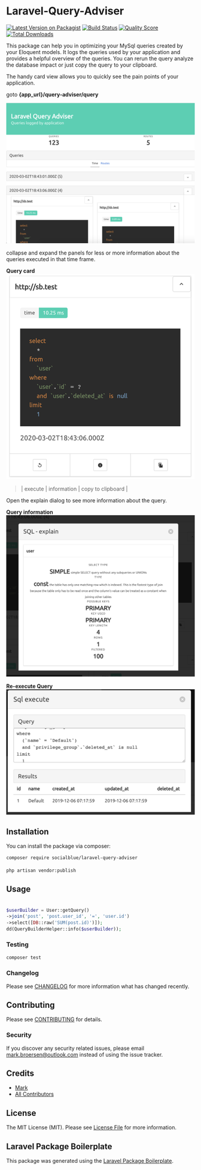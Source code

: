 # Laravel-Query-Adviser

[![Latest Version on Packagist](https://img.shields.io/packagist/v/socialblue/laravel-query-adviser.svg?style=flat-square)](https://packagist.org/packages/socialblue/laravel-query-adviser)
[![Build Status](https://img.shields.io/travis/socialblue/laravel-query-adviser/master.svg?style=flat-square)](https://travis-ci.org/socialblue/laravel-query-adviser)
[![Quality Score](https://img.shields.io/scrutinizer/g/socialblue/laravel-query-adviser.svg?style=flat-square)](https://scrutinizer-ci.com/g/socialblue/laravel-query-adviser)
[![Total Downloads](https://img.shields.io/packagist/dt/socialblue/laravel-query-adviser.svg?style=flat-square)](https://packagist.org/packages/socialblue/laravel-query-adviser)

This package can help you in optimizing your MySql queries created by your Eloquent models.
It logs the queries used by your application and provides a helpful overview of the queries.
You can rerun the query analyze the database impact or just copy the query to your clipboard.

The handy card view allows you to quickly see the pain points of your application.

goto **{app_url}/query-adviser/query**
> 


![Query Overview](./img/overview.png)

collapse and expand the panels for less or more information about the queries executed in that time frame.

**Query card**
![Query Card](./img/card.png)
> | execute | information | copy to clipboard |

Open the explain dialog to see more information about the query.

**Query information**
![Query Card](./img/query-information.png)

**Re-execute Query**
![Query Card](./img/query-execute.png)


## Installation

You can install the package via composer:

```bash
composer require socialblue/laravel-query-adviser

php artisan vendor:publish
```

## Usage

``` php

$userBuilder = User::getQuery()
->join('post', 'post.user_id', '=', 'user.id')
->select([DB::raw('SUM(post.id)')]);
dd(QueryBuilderHelper::info($userBuilder));


```

### Testing

``` bash
composer test
```

### Changelog

Please see [CHANGELOG](CHANGELOG.md) for more information what has changed recently.

## Contributing

Please see [CONTRIBUTING](CONTRIBUTING.md) for details.

### Security

If you discover any security related issues, please email mark.broersen@outlook.com instead of using the issue tracker.

## Credits

- [Mark](https://github.com/socialblue)
- [All Contributors](../../contributors)

## License

The MIT License (MIT). Please see [License File](LICENSE.md) for more information.

## Laravel Package Boilerplate

This package was generated using the [Laravel Package Boilerplate](https://laravelpackageboilerplate.com).